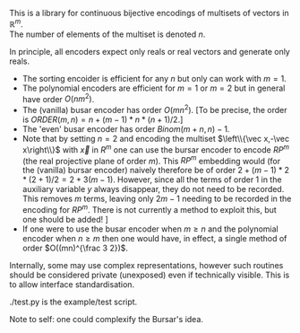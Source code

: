 This is a library for continuous bijective encodings of multisets of vectors in $\mathbb{R}^m$.  
The number of elements of the multiset is denoted $n$.

In principle, all encoders expect only reals or real vectors and generate only reals.

* The sorting encoider is efficient for any $n$ but only can work with $m=1$.
* The polynomial encoders are efficient for $m=1$ or $m=2$ but in general have order $O(n m^2)$.
* The (vanilla) busar encoder has order $O(m n^2)$. [To be precise, the order is  $ORDER(m,n) = n + (m-1)*n*(n+1)/2$.]
* The 'even' busar encoder has order $Binom(m+n,n)-1$.
* Note that by setting $n=2$ and encoding the multiset $\left\\{\vec x,-\vec x\right\\}$ with $\vec x$ in $R^m$ one can use the bursar encoder to encode $RP^m$ (the real projective plane of order $m$).  This $RP^m$ embedding would (for the (vanilla) bursar encoder) naively therefore be of order $2+(m-1)*2*(2+1)/2 = 2+3(m-1)$.  However, since all the terms of order 1 in the auxiliary variable $y$ always disappear, they do not need to be recorded. This removes $m$ terms, leaving only $2m-1$ needing to be recorded in the encoding for $RP^m$.  There is not currently a method to exploit this, but one should be added!   ]
* If one were to use the busar encoder when $m\ge n$ and the polynomial encoder when $n\ge m$ then one would have, in effect, a single method of order $O((mn)^{\frac 3 2})$.

Internally, some may use complex representations, however such routines should be considered private (unexposed) even if technically visible. This is to allow interface standardisation.


./test.py is the example/test script.

Note to self: one could complexify the Bursar's idea.
